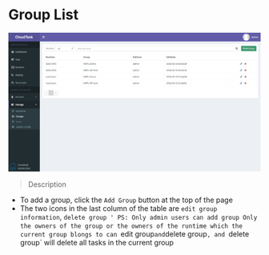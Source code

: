 # Group List

![Group Manage](_media/manage_group.png)

> Description

- To add a group, click the `Add Group` button at the top of the page
- The two icons in the last column of the table are `edit group information`, `delete group '
PS: Only admin users can add group
Only the owners of the group or the owners of the runtime which the current group blongs to can `edit group` and `delete group`, and `delete group` will delete all tasks in the current group
